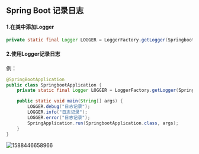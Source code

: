 ## Spring  Boot 记录日志

#### 1.在类中添加Logger

```java
private static final Logger LOGGER = LoggerFactory.getLogger(SpringbootJpaApplication.class);
```

#### 2.使用Logger记录日志

例：

```java
@SpringBootApplication
public class SpringbootApplication {
    private static final Logger LOGGER = LoggerFactory.getLogger(SpringbootApplication.class);

    public static void main(String[] args) {
        LOGGER.debug("日志记录");
        LOGGER.info("日志记录");
        LOGGER.error("日志记录");
        SpringApplication.run(SpringbootApplication.class, args);
    }
}
```

![1588446658966](C:\Users\Xuxx3309\AppData\Roaming\Typora\typora-user-images\1588446658966.png)

